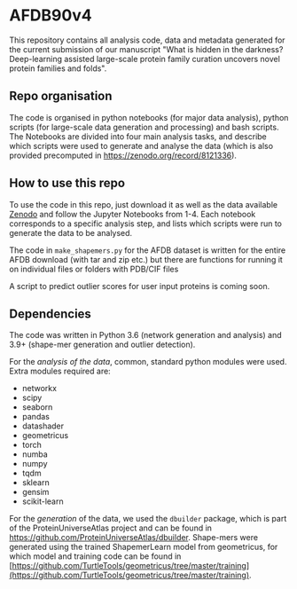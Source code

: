 # AFDB90v4

This repository contains all analysis code, data and metadata generated for the current submission of our manuscript "What is hidden in the darkness? Deep-learning assisted large-scale protein family curation uncovers novel protein families and folds".

## Repo organisation

The code is organised in python notebooks (for major data analysis), python scripts (for large-scale data generation and processing) and bash scripts. The Notebooks are divided into four main analysis tasks, and describe which scripts were used to generate and analyse the data (which is also provided precomputed in https://zenodo.org/record/8121336).

## How to use this repo

To use the code in this repo, just download it as well as the data available [Zenodo](https://zenodo.org/record/8121336) and follow the Jupyter Notebooks from 1-4. Each notebook corresponds to a specific analysis step, and lists which scripts were run to generate the data to be analysed.

The code in `make_shapemers.py` for the AFDB dataset is written for the entire AFDB download (with tar and zip etc.) but there are functions for running it on individual files or folders with PDB/CIF files

A script to predict outlier scores for user input proteins is coming soon.

## Dependencies

The code was written in Python 3.6 (network generation and analysis) and 3.9+ (shape-mer generation and outlier detection).

For the *analysis of the data*, common, standard python modules were used. Extra modules required are:
- networkx
- scipy
- seaborn
- pandas
- datashader
- geometricus
- torch
- numba
- numpy
- tqdm
- sklearn
- gensim 
- scikit-learn

For the *generation* of the data, we used the `dbuilder` package, which is part of the ProteinUniverseAtlas project and can be found in https://github.com/ProteinUniverseAtlas/dbuilder. Shape-mers were generated using the trained ShapemerLearn model from geometricus, for which model and training code can be found in [https://github.com/TurtleTools/geometricus/tree/master/training](https://github.com/TurtleTools/geometricus/tree/master/training).

